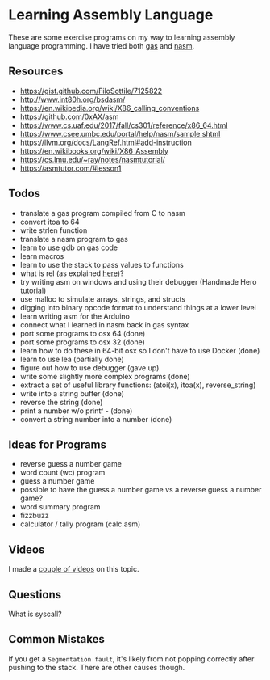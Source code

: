 # Learning Assembly Language

These are some exercise programs on my way to learning assembly language
programming. I have tried both [gas](https://en.wikibooks.org/wiki/X86_Assembly/GAS_Syntax) and [nasm](https://www.nasm.us/).

## Resources

* https://gist.github.com/FiloSottile/7125822
* http://www.int80h.org/bsdasm/
* https://en.wikipedia.org/wiki/X86_calling_conventions
* https://github.com/0xAX/asm
* https://www.cs.uaf.edu/2017/fall/cs301/reference/x86_64.html
* https://www.csee.umbc.edu/portal/help/nasm/sample.shtml
* https://llvm.org/docs/LangRef.html#add-instruction
* https://en.wikibooks.org/wiki/X86_Assembly
* https://cs.lmu.edu/~ray/notes/nasmtutorial/
* https://asmtutor.com/#lesson1

## Todos

* translate a gas program compiled from C to nasm
* convert itoa to 64
* write strlen function
* translate a nasm program to gas
* learn to use gdb on gas code
* learn macros
* learn to use the stack to pass values to functions
* what is rel (as explained [here](https://stackoverflow.com/questions/13091987/x64-nasm-pushing-memory-addresses-onto-the-stack-call-function))?
* try writing asm on windows and using their debugger (Handmade Hero tutorial)
* use malloc to simulate arrays, strings, and structs
* digging into binary opcode format to understand things at a lower level
* learn writing asm for the Arduino
* connect what I learned in nasm back in gas syntax
* port some programs to osx 64 (done)
* port some programs to osx 32 (done)
* learn how to do these in 64-bit osx so I don't have to use Docker (done)
* learn to use lea (partially done)
* figure out how to use debugger (gave up)
* write some slightly more complex programs (done)
* extract a set of useful library functions: (atoi(x), itoa(x), reverse_string)
* write into a string buffer (done)
* reverse the string (done)
* print a number w/o printf - (done)
* convert a string number into a number (done)

## Ideas for Programs

* reverse guess a number game
* word count (wc) program
* guess a number game
* possible to have the guess a number game vs a reverse guess a number game?
* word summary program
* fizzbuzz
* calculator / tally program (calc.asm)

## Videos

I made a [couple of videos](https://www.youtube.com/playlist?list=PLSq9OFrD2Q3DCb7dxmvVudikqDeQW8tNL) on this topic.

## Questions

What is syscall?

## Common Mistakes

If you get a `Segmentation fault`, it's likely from not popping correctly after pushing to the
stack. There are other causes though.
